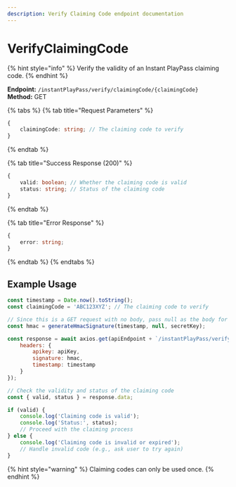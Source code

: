 ```yaml
---
description: Verify Claiming Code endpoint documentation
---
```


# VerifyClaimingCode

{% hint style="info" %}
Verify the validity of an Instant PlayPass claiming code.
{% endhint %}

**Endpoint:** `/instantPlayPass/verify/claimingCode/{claimingCode}`\
**Method:** GET

{% tabs %}
{% tab title="Request Parameters" %}
```typescript
{
    claimingCode: string; // The claiming code to verify
}
```
{% endtab %}

{% tab title="Success Response (200)" %}
```typescript
{
    valid: boolean; // Whether the claiming code is valid
    status: string; // Status of the claiming code
}
```
{% endtab %}

{% tab title="Error Response" %}
```typescript
{
    error: string;
}
```
{% endtab %}
{% endtabs %}

## Example Usage

```javascript
const timestamp = Date.now().toString();
const claimingCode = 'ABC123XYZ'; // The claiming code to verify

// Since this is a GET request with no body, pass null as the body for HMAC
const hmac = generateHmacSignature(timestamp, null, secretKey);

const response = await axios.get(apiEndpoint + `/instantPlayPass/verify/claimingCode/${claimingCode}`, {
    headers: {
        apikey: apiKey,
        signature: hmac,
        timestamp: timestamp
    }
});

// Check the validity and status of the claiming code
const { valid, status } = response.data;

if (valid) {
    console.log('Claiming code is valid');
    console.log('Status:', status);
    // Proceed with the claiming process
} else {
    console.log('Claiming code is invalid or expired');
    // Handle invalid code (e.g., ask user to try again)
}
```

{% hint style="warning" %}
Claiming codes can only be used once.
{% endhint %}
